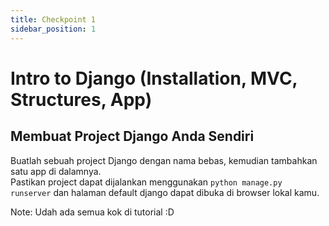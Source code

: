 ```yaml
---
title: Checkpoint 1 
sidebar_position: 1
---
```


# Intro to Django (Installation, MVC, Structures, App)

## Membuat Project Django Anda Sendiri
Buatlah sebuah project Django dengan nama bebas, kemudian tambahkan satu app di dalamnya.<br/>
Pastikan project dapat dijalankan menggunakan `python manage.py runserver` dan halaman default django dapat dibuka di browser lokal kamu.<br/>

Note: Udah ada semua kok di tutorial :D
